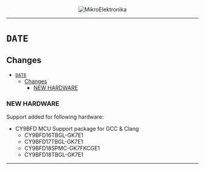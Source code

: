 <p align="center">
  <img src="http://www.mikroe.com/img/designs/beta/logo_small.png?raw=true" alt="MikroElektronika"/>
</p>

---

# `DATE`

## Changes

- [`DATE`](#date)
  - [Changes](#changes)
    - [NEW HARDWARE](#new-hardware)

### NEW HARDWARE

Support added for following hardware:

+ CY9BFD MCU Support package for GCC & Clang
  + CY9BFD16TBGL-GK7E1
  + CY9BFD17TBGL-GK7E1
  + CY9BFD18SPMC-GK7FKCGE1
  + CY9BFD18TBGL-GK7E1

---
